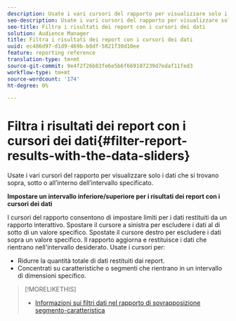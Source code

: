 ```yaml
---
description: Usate i vari cursori del rapporto per visualizzare solo i dati che si trovano sopra, sotto o all’interno dell’intervallo specificato.
seo-description: Usate i vari cursori del rapporto per visualizzare solo i dati che si trovano sopra, sotto o all’interno dell’intervallo specificato.
seo-title: Filtra i risultati dei report con i cursori dei dati
solution: Audience Manager
title: Filtra i risultati dei report con i cursori dei dati
uuid: ec486d97-d1d9-469b-b8df-5821f30d10ee
feature: reporting reference
translation-type: tm+mt
source-git-commit: 9e4f2f26b83fe6e5b6f669107239d7edaf11fed3
workflow-type: tm+mt
source-wordcount: '174'
ht-degree: 0%

---
```



# Filtra i risultati dei report con i cursori dei dati{#filter-report-results-with-the-data-sliders}

Usate i vari cursori del rapporto per visualizzare solo i dati che si trovano sopra, sotto o all’interno dell’intervallo specificato.

<!-- 

c_reach_slider.xml

 -->

**Impostare un intervallo inferiore/superiore per i risultati dei report con i cursori dei dati**

I cursori del rapporto consentono di impostare limiti per i dati restituiti da un rapporto interattivo. Spostare il cursore a sinistra per escludere i dati al di sotto di un valore specifico. Spostate il cursore destro per escludere i dati sopra un valore specifico. Il rapporto aggiorna e restituisce i dati che rientrano nell&#39;intervallo desiderato. Usate i cursori per:

* Ridurre la quantità totale di dati restituiti dai report.
* Concentrati su caratteristiche o segmenti che rientrano in un intervallo di dimensioni specifico.

>[!MORELIKETHIS]
>
>* [Informazioni sui filtri dati nel rapporto di sovrapposizione segmento-caratteristica](../../reporting/dynamic-reports/segment-trait-overlap-report.md#data-filters-s2t-report)

